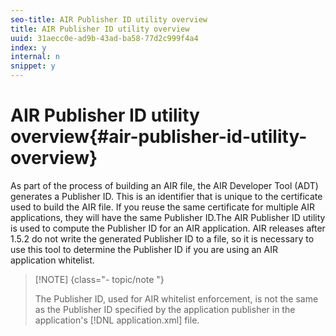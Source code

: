 ```yaml
---
seo-title: AIR Publisher ID utility overview
title: AIR Publisher ID utility overview
uuid: 31aecc0e-ad9b-43ad-ba58-77d2c999f4a4
index: y
internal: n
snippet: y
---
```


# AIR Publisher ID utility overview{#air-publisher-id-utility-overview}

As part of the process of building an AIR file, the AIR Developer Tool (ADT) generates a Publisher ID. This is an identifier that is unique to the certificate used to build the AIR file. If you reuse the same certificate for multiple AIR applications, they will have the same Publisher ID.The AIR Publisher ID utility is used to compute the Publisher ID for an AIR application. AIR releases after 1.5.2 do not write the generated Publisher ID to a file, so it is necessary to use this tool to determine the Publisher ID if you are using an AIR application whitelist. 

>[!NOTE] {class="- topic/note "}
>
>The Publisher ID, used for AIR whitelist enforcement, is not the same as the Publisher ID specified by the application publisher in the application's [!DNL application.xml] file.

